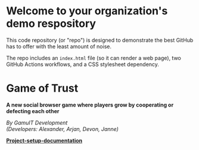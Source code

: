 # Welcome to your organization's demo respository

This code repository (or "repo") is designed to demonstrate the best GitHub has to offer with the least amount of noise.

The repo includes an `index.html` file (so it can render a web page), two GitHub Actions workflows, and a CSS stylesheet dependency.

# Game of Trust

**A new social browser game where players grow by cooperating or defecting each other**

_By GamuIT Development  
(Developers: Alexander, Arjan, Devon, Janne)_

[**Project-setup-documentation**](documentation/project-setup)
